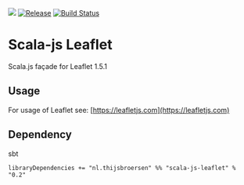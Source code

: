 [![](https://jitpack.io/v/nl.thijsbroersen/scala-js-leaflet.svg)](https://jitpack.io/#nl.thijsbroersen/scala-js-leaflet)
[![Release](https://jitpack.io/v/nl.thijsbroersen/scala-js-leaflet.svg)](https://jitpack.io/#nl.thijsbroersen/scala-js-leaflet)
[![Build Status](https://travis-ci.com/ThijsBroersen/scala-js-leaflet.svg)](https://travis-ci.com/ThijsBroersen/scala-js-leaflet)

# Scala-js Leaflet
Scala.js façade for Leaflet 1.5.1

## Usage
For usage of Leaflet see: [https://leafletjs.com](https://leafletjs.com)

## Dependency
sbt
```
libraryDependencies += "nl.thijsbroersen" %% "scala-js-leaflet" % "0.2"
```
